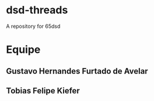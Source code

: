 # dsd-threads
A repository for 65dsd 

# Equipe
## Gustavo Hernandes Furtado de Avelar
## Tobias Felipe Kiefer
